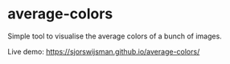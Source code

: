 # average-colors
Simple tool to visualise the average colors of a bunch of images.

Live demo: https://sjorswijsman.github.io/average-colors/
